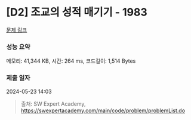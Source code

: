 # [D2] 조교의 성적 매기기 - 1983 

[문제 링크](https://swexpertacademy.com/main/code/problem/problemDetail.do?contestProbId=AV5PwGK6AcIDFAUq) 

### 성능 요약

메모리: 41,344 KB, 시간: 264 ms, 코드길이: 1,514 Bytes

### 제출 일자

2024-05-23 14:03



> 출처: SW Expert Academy, https://swexpertacademy.com/main/code/problem/problemList.do